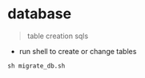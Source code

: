 # database

> table creation sqls

* run shell to create or change tables

```shell
sh migrate_db.sh
```
